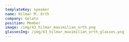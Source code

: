 ```yaml
---
templateKey: speaker
name: Hilmar M. Orth
company: Gelato
position: Member
image: /img/43_hilmar_maximilian_orth.png
glassesImg: /img/43_hilmar_maximilian_orth_glasses.png
---
```


